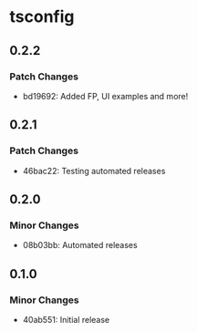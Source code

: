 # tsconfig

## 0.2.2

### Patch Changes

- bd19692: Added FP, UI examples and more!

## 0.2.1

### Patch Changes

- 46bac22: Testing automated releases

## 0.2.0

### Minor Changes

- 08b03bb: Automated releases

## 0.1.0

### Minor Changes

- 40ab551: Initial release
